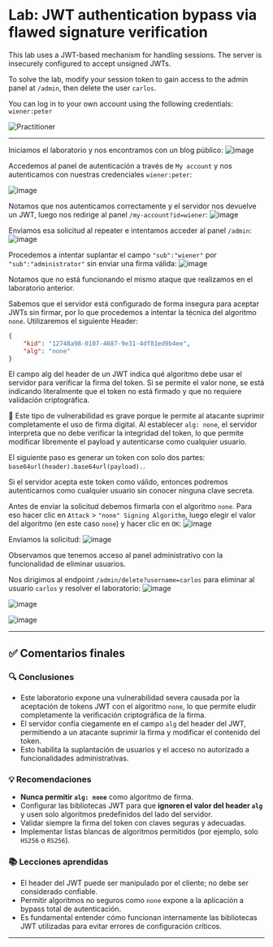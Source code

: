 # Lab: JWT authentication bypass via flawed signature verification

This lab uses a JWT-based mechanism for handling sessions. The server is insecurely configured to accept unsigned JWTs.

To solve the lab, modify your session token to gain access to the admin panel at `/admin`, then delete the user `carlos`.

You can log in to your own account using the following credentials: `wiener:peter`

![Practitioner](https://img.shields.io/badge/level-Apprentice-green) 

---

Iniciamos el laboratorio y nos encontramos con un blog público:
![image](https://github.com/user-attachments/assets/d3c853a1-b5ea-4586-8a88-033ce11eab63)

Accedemos al panel de autenticación a través de `My account` y nos autenticamos con nuestras credenciales `wiener:peter`:

![image](https://github.com/user-attachments/assets/be69a900-cda7-4b68-a79c-ae69473d8fa4)

Notamos que nos autenticamos correctamente y el servidor nos devuelve un JWT, luego nos redirige al panel `/my-account?id=wiener`:
![image](https://github.com/user-attachments/assets/1165a975-01e2-436d-a270-9a2027c700ff)

Enviamos esa solicitud al repeater e intentamos acceder al panel `/admin`:
![image](https://github.com/user-attachments/assets/ef34fdac-bb9a-4eae-abb5-007be258a4d8)

Procedemos a intentar suplantar el campo `"sub":"wiener"` por `"sub":"administrator"` sin enviar una firma válida:
![image](https://github.com/user-attachments/assets/2a12560f-559d-40bc-a75f-24893d184479)

Notamos que no está funcionando el mismo ataque que realizamos en el laboratorio anterior.

Sabemos que el servidor está configurado de forma insegura para aceptar JWTs sin firmar, por lo que procedemos a intentar la técnica del algoritmo `none`. Utilizaremos el siguiente Header:
```json
{
    "kid": "12748a98-0107-4687-9e31-4df81ed9b4ee",
    "alg": "none"
}
```

El campo alg del header de un JWT indica qué algoritmo debe usar el servidor para verificar la firma del token. Si se permite el valor none, se está indicando literalmente que el token no está firmado y que no requiere validación criptográfica.

📌 Este tipo de vulnerabilidad es grave porque le permite al atacante suprimir completamente el uso de firma digital. Al establecer `alg: none`, el servidor interpreta que no debe verificar la integridad del token, lo que permite modificar libremente el payload y autenticarse como cualquier usuario.


El siguiente paso es generar un token con solo dos partes:
`base64url(header).base64url(payload).`.

Si el servidor acepta este token como válido, entonces podremos autenticarnos como cualquier usuario sin conocer ninguna clave secreta.

Antes de enviar la solicitud debemos firmarla con el algoritmo `none`. Para eso hacer clic en `Attack` > `"none" Signing Algorithm`, luego elegir el valor del algoritmo (en este caso `none`) y hacer clic en `OK`:
![image](https://github.com/user-attachments/assets/98ad6ba5-893c-47b1-8f22-dec772dc1619)

Enviamos la solicitud:
![image](https://github.com/user-attachments/assets/c5595203-df2d-433c-a10b-66c43625d224)

Observamos que tenemos acceso al panel administrativo con la funcionalidad de eliminar usuarios. 

Nos dirigimos al endpoint `/admin/delete?username=carlos` para eliminar al usuario `carlos` y resolver el laboratorio:
![image](https://github.com/user-attachments/assets/96325918-ab04-4097-a5da-376320321eb6)

![image](https://github.com/user-attachments/assets/68035729-f2dd-4861-99af-49c09a487c56)

![image](https://github.com/user-attachments/assets/fb46fb9e-94f3-4c0e-a64c-545310ab4b81)

---


## ✅ Comentarios finales

### 🔍 Conclusiones

* Este laboratorio expone una vulnerabilidad severa causada por la aceptación de tokens JWT con el algoritmo `none`, lo que permite eludir completamente la verificación criptográfica de la firma.
* El servidor confía ciegamente en el campo `alg` del header del JWT, permitiendo a un atacante suprimir la firma y modificar el contenido del token.
* Esto habilita la suplantación de usuarios y el acceso no autorizado a funcionalidades administrativas.

### 💡 Recomendaciones

* **Nunca permitir `alg: none`** como algoritmo de firma.
* Configurar las bibliotecas JWT para que **ignoren el valor del header `alg`** y usen solo algoritmos predefinidos del lado del servidor.
* Validar siempre la firma del token con claves seguras y adecuadas.
* Implementar listas blancas de algoritmos permitidos (por ejemplo, solo `HS256` o `RS256`).

### 📚 Lecciones aprendidas

* El header del JWT puede ser manipulado por el cliente; no debe ser considerado confiable.
* Permitir algoritmos no seguros como `none` expone a la aplicación a bypass total de autenticación.
* Es fundamental entender cómo funcionan internamente las bibliotecas JWT utilizadas para evitar errores de configuración críticos.

---



